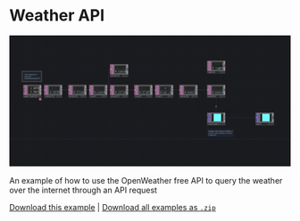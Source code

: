 # Weather API

![A screenshot of a terminal application showing a python script returning the current weather in London](api-weather.jpg)

An example of how to use the OpenWeather free API to query the weather over the internet through an API request

[Download this example](https://github.com/XRRCA/CreativeCoding/raw/main/touchdesigner/api-weather/api-weather.toe) | [Download all examples as `.zip`](https://github.com/XRRCA/CreativeCoding/archive/refs/heads/main.zip)
